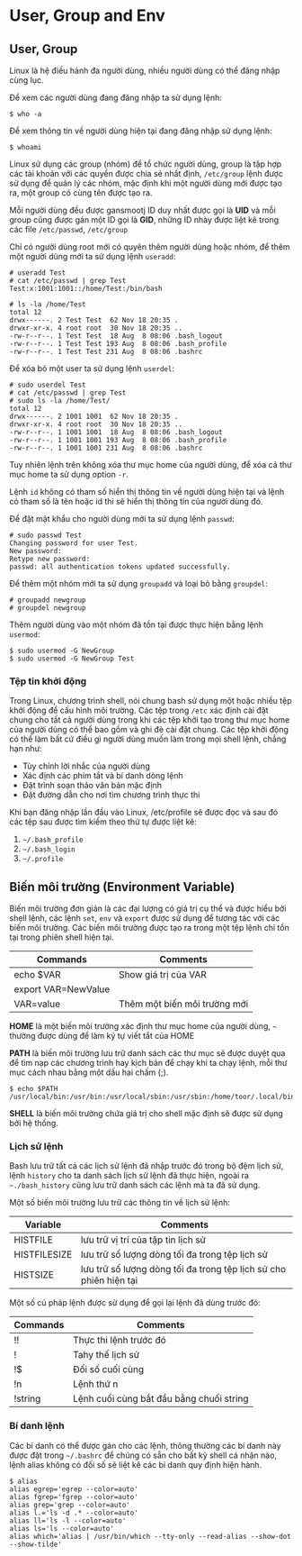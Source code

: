 # User, Group and Env


## User, Group
Linux là hệ điều hành đa người dùng, nhiều người dùng có thể đăng nhập cùng lục.

Để xem các người dùng đang đăng nhập ta sử dụng lệnh:

`$ who -a`

Để xem thông tin về người dùng hiện tại đang đăng nhập sử dụng lệnh:

`$ whoami`

Linux sử dụng các group (nhóm) để tổ chức người dùng, group là tập hợp các tài khoản với các quyền được chia sẻ nhất định, `/etc/group` lệnh được sử dụng để quản lý các nhóm, mặc định khi một người dùng mới được tạo ra, một group có cùng tên được tạo ra.

Mỗi người dùng đều được gansmootj ID duy nhất được gọi là **UID** và mỗi group cũng được gán một ID gọi là **GID**, những ID nhày được liệt kê trong các file `/etc/passwd`, `/etc/group`

Chỉ có người dùng root mới có quyên thêm người dùng hoặc nhóm, để thêm một người dùng mới ta sử dụng lệnh `useradd`:

```
# useradd Test
# cat /etc/passwd | grep Test
Test:x:1001:1001::/home/Test:/bin/bash

# ls -la /home/Test
total 12
drwx------. 2 Test Test  62 Nov 18 20:35 .
drwxr-xr-x. 4 root root  30 Nov 18 20:35 ..
-rw-r--r--. 1 Test Test  18 Aug  8 08:06 .bash_logout
-rw-r--r--. 1 Test Test 193 Aug  8 08:06 .bash_profile
-rw-r--r--. 1 Test Test 231 Aug  8 08:06 .bashrc
```

Để xóa bỏ một user ta sử dụng lệnh `userdel`:

```
# sudo userdel Test
# cat /etc/passwd | grep Test
# sudo ls -la /home/Test/
total 12
drwx------. 2 1001 1001  62 Nov 18 20:35 .
drwxr-xr-x. 4 root root  30 Nov 18 20:35 ..
-rw-r--r--. 1 1001 1001  18 Aug  8 08:06 .bash_logout
-rw-r--r--. 1 1001 1001 193 Aug  8 08:06 .bash_profile
-rw-r--r--. 1 1001 1001 231 Aug  8 08:06 .bashrc
```

Tuy nhiên lệnh trên không xóa thư mục home của người dùng, để xóa cả thư mục home ta sử dụng option `-r`.

Lệnh `id` không có tham số hiển thị thông tin về người dùng hiện tại và lệnh có tham số là tên hoặc id thi sẽ hiển thị thông tin của người dùng đó.

Để đặt mật khẩu cho người dùng mới ta sử dụng lệnh `passwd`:

```
# sudo passwd Test
Changing password for user Test.
New password:
Retype new password:
passwd: all authentication tokens updated successfully.
```

Để thêm một nhóm mới ta sử dụng `groupadd` và loại bỏ bằng `groupdel`:

```
# groupadd newgroup
# groupdel newgroup
```

Thêm người dùng vào một nhóm đã tồn tại được thực hiện bằng lệnh `usermod`:

```
$ sudo usermod -G NewGroup
$ sudo usermod -G NewGroup Test
```


### Tệp tin khởi động
Trong Linux, chương trình shell, nói chung bash sử dụng một hoặc nhiều tệp khởi động để cấu hình môi trường. Các tệp trong `/etc` xác định cài đặt chung cho tất cả người dùng trong khi các tệp khởi tạo trong thư mục home của người dùng có thể bao gồm và ghi đè cài đặt chung. Các tệp khởi động có thể làm bất cứ điều gì người dùng muốn làm trong mọi shell lệnh, chẳng hạn như:

- Tùy chỉnh lời nhắc của người dùng
- Xác định các phím tắt và bí danh dòng lệnh
- Đặt trình soạn thảo văn bản mặc định
- Đặt đường dẫn cho nơi tìm chương trình thực thi

Khi bạn đăng nhập lần đầu vào Linux, /etc/profile sẽ được đọc và sau đó các tệp sau được tìm kiếm theo thứ tự được liệt kê:

1. `~/.bash_profile`
2. `~/.bash_login`
3. `~/.profile`

## Biến môi trường (Environment Variable)
Biến môi trường đơn giản là các đại lượng có giá trị cụ thể và được hiểu bởi shell lệnh, các lệnh `set`, `env` và `export` được sử dụng để tương tác với các biến môi trường. Các biến môi trường được tạo ra trong một tệp lệnh chỉ tồn tại trong phiên shell hiện tại.

|Commands|Comments|
|--------|--------|
|echo $VAR|Show giá trị của VAR|
|export VAR=NewValue||
|VAR=value|Thêm một biến môi trường mới|

**HOME** là một biến môi trường xác định thư mục home của người dùng, `~` thường được dùng để làm ký tự viết tắt của HOME

**PATH** là biến môi trường lưu trữ danh sách các thư mục sẽ được duyệt qua để tìm nạp các chương trình hay kịch bản để chạy khi ta chạy lệnh, mỗi thư mục cách nhau bằng một dấu hai chấm (;).

```
$ echo $PATH
/usr/local/bin:/usr/bin:/usr/local/sbin:/usr/sbin:/home/toor/.local/bin:/home/toor/bin
```

**SHELL** là biến môi trường chứa giá trị cho shell mặc định sẽ được sử dụng bởi hệ thống.

### Lịch sử lệnh
Bash lưu trữ tất cả các lịch sử lệnh đã nhập trước đó trong bộ đệm lịch sử, lệnh `history` cho ta danh sách lịch sử lệnh đã thực hiện, ngoài ra `~./bash_history` cũng lưu trữ danh sách các lệnh mà ta đã sử dụng.

Một số biến môi trường lưu trữ các thông tin về lịch sử lệnh:

|Variable|Comments|
|--------|--------|
|HISTFILE|lưu trữ vị trí của tập tin lịch sử|
|HISTFILESIZE|lưu trữ số lượng dòng tối đa trong tệp lịch sử|
|HISTSIZE|lưu trữ số lượng dòng tối đa trong tệp lịch sử cho phiên hiện tại|


Một số cú pháp lệnh được sử dụng để gọi lại lệnh đã dùng trước đó:

|Commands|Comments|
|--------|--------|
|!!|Thực thi lệnh trước đó|
|!|Tahy thế lịch sử|
|!$|Đối số cuối cùng|
|!n|Lệnh thứ n|
|!string|Lệnh cuối cùng bắt đầu bằng chuối string|

### Bí danh lệnh
Các bí danh có thể được gán cho các lệnh, thông thường các bí danh này được đặt trong `~/.bashrc` để chúng có sẵn cho bất kỳ shell cá nhận nào, lệnh alias không có đối số sẽ liệt kê các bí danh quy định hiện hành.

```
$ alias
alias egrep='egrep --color=auto'
alias fgrep='fgrep --color=auto'
alias grep='grep --color=auto'
alias l.='ls -d .* --color=auto'
alias ll='ls -l --color=auto'
alias ls='ls --color=auto'
alias which='alias | /usr/bin/which --tty-only --read-alias --show-dot --show-tilde'
```